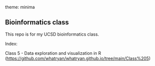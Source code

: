 
theme: minima
## Bioinformatics class

This repo is for my UCSD bioinformatics class.

Index: 

Class 5 - Data exploration and visualization in R (https://github.com/whatryan/whatryan.github.io/tree/main/Class%205)


